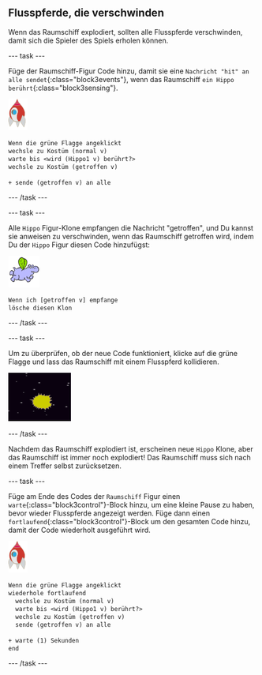 ## Flusspferde, die verschwinden

Wenn das Raumschiff explodiert, sollten alle Flusspferde verschwinden, damit sich die Spieler des Spiels erholen können.

\--- task \---

Füge der Raumschiff-Figur Code hinzu, damit sie eine `Nachricht "hit" an alle sendet`{:class="block3events"}, wenn das Raumschiff `ein Hippo berührt`{:class="block3sensing"}.

![raumschiff-Figur](images/rocket-sprite.png)

```blocks3
Wenn die grüne Flagge angeklickt
wechsle zu Kostüm (normal v)
warte bis <wird (Hippo1 v) berührt?>
wechsle zu Kostüm (getroffen v)

+ sende (getroffen v) an alle
```

\--- /task \---

\--- task \---

Alle `Hippo` Figur-Klone empfangen die Nachricht "getroffen", und Du kannst sie anweisen zu verschwinden, wenn das Raumschiff getroffen wird, indem Du der `Hippo` Figur diesen Code hinzufügst:

![Hippo Figur](images/hippo-sprite.png)

```blocks3
Wenn ich [getroffen v] empfange
lösche diesen Klon
```

\--- /task \---

\--- task \---

Um zu überprüfen, ob der neue Code funktioniert, klicke auf die grüne Flagge und lass das Raumschiff mit einem Flusspferd kollidieren.

![screenshot](images/invaders-hippo-collide.png)

\--- /task \---

Nachdem das Raumschiff explodiert ist, erscheinen neue `Hippo` Klone, aber das Raumschiff ist immer noch explodiert! Das Raumschiff muss sich nach einem Treffer selbst zurücksetzen.

\--- task \---

Füge am Ende des Codes der `Raumschiff` Figur einen `warte`{:class="block3control"}-Block hinzu, um eine kleine Pause zu haben, bevor wieder Flusspferde angezeigt werden. Füge dann einen `fortlaufend`{:class="block3control"}-Block um den gesamten Code hinzu, damit der Code wiederholt ausgeführt wird.

![raumschiff-Figur](images/rocket-sprite.png)

```blocks3
Wenn die grüne Flagge angeklickt
wiederhole fortlaufend 
  wechsle zu Kostüm (normal v)
  warte bis <wird (Hippo1 v) berührt?>
  wechsle zu Kostüm (getroffen v)
  sende (getroffen v) an alle

+ warte (1) Sekunden
end
```

\--- /task \---